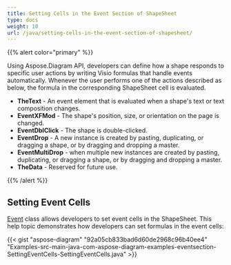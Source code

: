 ```yaml
---
title: Setting Cells in the Event Section of ShapeSheet
type: docs
weight: 10
url: /java/setting-cells-in-the-event-section-of-shapesheet/
---
```


{{% alert color="primary" %}} 

Using Aspose.Diagram API, developers can define how a shape responds to specific user actions by writing Visio formulas that handle events automatically. Whenever the user performs one of the actions described as below, the formula in the corresponding ShapeSheet cell is evaluated.

- **TheText** - An event element that is evaluated when a shape's text or text composition changes.
- **EventXFMod** - The shape's position, size, or orientation on the page is changed.
- **EventDblClick** - The shape is double-clicked.
- **EventDrop** - A new instance is created by pasting, duplicating, or dragging a shape, or by dragging and dropping a master.
- **EventMultiDrop** - when multiple new instances are created by pasting, duplicating, or dragging a shape, or by dragging and dropping a master.
- **TheData** - Reserved for future use.

{{% /alert %}} 
## **Setting Event Cells**
[Event](http://www.aspose.com/api/java/diagram/com.aspose.diagram/classes/Event) class allows developers to set event cells in the ShapeSheet. This help topic demonstrates how developers can set formulas in the event cells:

{{< gist "aspose-diagram" "92a05cb833bad6d60de2968c96b40ee4" "Examples-src-main-java-com-aspose-diagram-examples-eventsection-SettingEventCells-SettingEventCells.java" >}}
